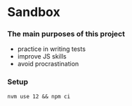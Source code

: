 # Sandbox

### The main purposes of this project

* practice in writing tests
* improve JS skills
* avoid procrastination

### Setup

```shell script
nvm use 12 && npm ci
```
